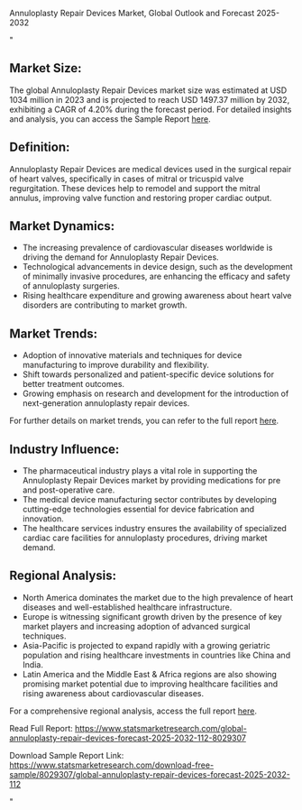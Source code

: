 Annuloplasty Repair Devices Market, Global Outlook and Forecast 2025-2032

"<h2>Market Size:</h2>
<p>The global Annuloplasty Repair Devices market size was estimated at USD 1034 million in 2023 and is projected to reach USD 1497.37 million by 2032, exhibiting a CAGR of 4.20% during the forecast period. For detailed insights and analysis, you can access the Sample Report <a href='https://www.statsmarketresearch.com/download-free-sample/8029307/global-annuloplasty-repair-devices-forecast-2025-2032-112'>here</a>.</p>

<h2>Definition:</h2>
<p>Annuloplasty Repair Devices are medical devices used in the surgical repair of heart valves, specifically in cases of mitral or tricuspid valve regurgitation. These devices help to remodel and support the mitral annulus, improving valve function and restoring proper cardiac output.</p>

<h2>Market Dynamics:</h2>
<ul>
<li>The increasing prevalence of cardiovascular diseases worldwide is driving the demand for Annuloplasty Repair Devices.</li>
<li>Technological advancements in device design, such as the development of minimally invasive procedures, are enhancing the efficacy and safety of annuloplasty surgeries.</li>
<li>Rising healthcare expenditure and growing awareness about heart valve disorders are contributing to market growth.</li>
</ul>

<h2>Market Trends:</h2>
<ul>
<li>Adoption of innovative materials and techniques for device manufacturing to improve durability and flexibility.</li>
<li>Shift towards personalized and patient-specific device solutions for better treatment outcomes.</li>
<li>Growing emphasis on research and development for the introduction of next-generation annuloplasty repair devices.</li>
</ul>
<p>For further details on market trends, you can refer to the full report <a href='https://www.statsmarketresearch.com/global-annuloplasty-repair-devices-forecast-2025-2032-112-8029307'>here</a>.</p>

<h2>Industry Influence:</h2>
<ul>
<li>The pharmaceutical industry plays a vital role in supporting the Annuloplasty Repair Devices market by providing medications for pre and post-operative care.</li>
<li>The medical device manufacturing sector contributes by developing cutting-edge technologies essential for device fabrication and innovation.</li>
<li>The healthcare services industry ensures the availability of specialized cardiac care facilities for annuloplasty procedures, driving market demand.</li>
</ul>

<h2>Regional Analysis:</h2>
<ul>
<li>North America dominates the market due to the high prevalence of heart diseases and well-established healthcare infrastructure.</li>
<li>Europe is witnessing significant growth driven by the presence of key market players and increasing adoption of advanced surgical techniques.</li>
<li>Asia-Pacific is projected to expand rapidly with a growing geriatric population and rising healthcare investments in countries like China and India.</li>
<li>Latin America and the Middle East & Africa regions are also showing promising market potential due to improving healthcare facilities and rising awareness about cardiovascular diseases.</li>
</ul>
<p>For a comprehensive regional analysis, access the full report <a href='https://www.statsmarketresearch.com/global-annuloplasty-repair-devices-forecast-2025-2032-112-8029307'>here</a>.</p>

<p>Read Full Report: <a href='https://www.statsmarketresearch.com/global-annuloplasty-repair-devices-forecast-2025-2032-112-8029307'>https://www.statsmarketresearch.com/global-annuloplasty-repair-devices-forecast-2025-2032-112-8029307</a></p>
<p>Download Sample Report Link: <a href='https://www.statsmarketresearch.com/download-free-sample/8029307/global-annuloplasty-repair-devices-forecast-2025-2032-112'>https://www.statsmarketresearch.com/download-free-sample/8029307/global-annuloplasty-repair-devices-forecast-2025-2032-112</a></p>"
